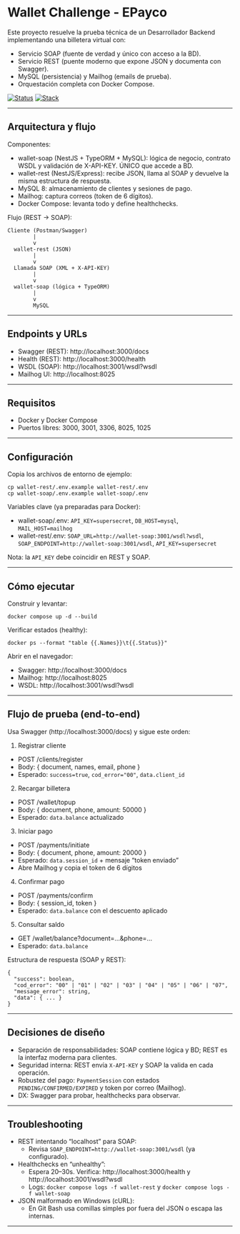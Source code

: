 # Wallet Challenge - EPayco

Este proyecto resuelve la prueba técnica de un Desarrollador Backend implementando una billetera virtual con:
- Servicio SOAP (fuente de verdad y único con acceso a la BD).
- Servicio REST (puente moderno que expone JSON y documenta con Swagger).
- MySQL (persistencia) y Mailhog (emails de prueba).
- Orquestación completa con Docker Compose.

[![Status](https://img.shields.io/badge/status-completed-brightgreen)](./)
[![Stack](https://img.shields.io/badge/stack-NestJS%20%7C%20SOAP%20%7C%20REST%20%7C%20MySQL-blue)](./)

---

## Arquitectura y flujo

Componentes:
- wallet-soap (NestJS + TypeORM + MySQL): lógica de negocio, contrato WSDL y validación de X-API-KEY. ÚNICO que accede a BD.
- wallet-rest (NestJS/Express): recibe JSON, llama al SOAP y devuelve la misma estructura de respuesta.
- MySQL 8: almacenamiento de clientes y sesiones de pago.
- Mailhog: captura correos (token de 6 dígitos).
- Docker Compose: levanta todo y define healthchecks.

Flujo (REST → SOAP):

```
Cliente (Postman/Swagger)
        |
        v
  wallet-rest (JSON)
        |
        v
  Llamada SOAP (XML + X-API-KEY)
        |
        v
  wallet-soap (lógica + TypeORM)
        |
        v
        MySQL
```

---

## Endpoints y URLs

- Swagger (REST): http://localhost:3000/docs
- Health (REST): http://localhost:3000/health
- WSDL (SOAP): http://localhost:3001/wsdl?wsdl
- Mailhog UI: http://localhost:8025

---

## Requisitos

- Docker y Docker Compose
- Puertos libres: 3000, 3001, 3306, 8025, 1025

---

## Configuración

Copia los archivos de entorno de ejemplo:

```
cp wallet-rest/.env.example wallet-rest/.env
cp wallet-soap/.env.example wallet-soap/.env
```

Variables clave (ya preparadas para Docker):
- wallet-soap/.env: `API_KEY=supersecret`, `DB_HOST=mysql`, `MAIL_HOST=mailhog`
- wallet-rest/.env: `SOAP_URL=http://wallet-soap:3001/wsdl?wsdl`, `SOAP_ENDPOINT=http://wallet-soap:3001/wsdl`, `API_KEY=supersecret`

Nota: la `API_KEY` debe coincidir en REST y SOAP.

---

## Cómo ejecutar

Construir y levantar:
```
docker compose up -d --build
```

Verificar estados (healthy):
```
docker ps --format "table {{.Names}}\t{{.Status}}"
```

Abrir en el navegador:
- Swagger: http://localhost:3000/docs
- Mailhog: http://localhost:8025
- WSDL: http://localhost:3001/wsdl?wsdl

---

## Flujo de prueba (end-to-end)

Usa Swagger (http://localhost:3000/docs) y sigue este orden:

1) Registrar cliente
- POST /clients/register
- Body: { document, names, email, phone }
- Esperado: `success=true`, `cod_error="00"`, `data.client_id`

2) Recargar billetera
- POST /wallet/topup
- Body: { document, phone, amount: 50000 }
- Esperado: `data.balance` actualizado

3) Iniciar pago
- POST /payments/initiate
- Body: { document, phone, amount: 20000 }
- Esperado: `data.session_id` + mensaje “token enviado”
- Abre Mailhog y copia el token de 6 dígitos

4) Confirmar pago
- POST /payments/confirm
- Body: { session_id, token }
- Esperado: `data.balance` con el descuento aplicado

5) Consultar saldo
- GET /wallet/balance?document=...&phone=...
- Esperado: `data.balance`

Estructura de respuesta (SOAP y REST):
```
{
  "success": boolean,
  "cod_error": "00" | "01" | "02" | "03" | "04" | "05" | "06" | "07",
  "message_error": string,
  "data": { ... }
}
```

---

## Decisiones de diseño

- Separación de responsabilidades: SOAP contiene lógica y BD; REST es la interfaz moderna para clientes.
- Seguridad interna: REST envía `X-API-KEY` y SOAP la valida en cada operación.
- Robustez del pago: `PaymentSession` con estados `PENDING/CONFIRMED/EXPIRED` y token por correo (Mailhog).
- DX: Swagger para probar, healthchecks para observar.

---

## Troubleshooting

- REST intentando “localhost” para SOAP:
  - Revisa `SOAP_ENDPOINT=http://wallet-soap:3001/wsdl` (ya configurado).
- Healthchecks en “unhealthy”:
  - Espera 20–30s. Verifica: http://localhost:3000/health y http://localhost:3001/wsdl?wsdl
  - Logs: `docker compose logs -f wallet-rest` y `docker compose logs -f wallet-soap`
- JSON malformado en Windows (cURL):
  - En Git Bash usa comillas simples por fuera del JSON o escapa las internas.

---
